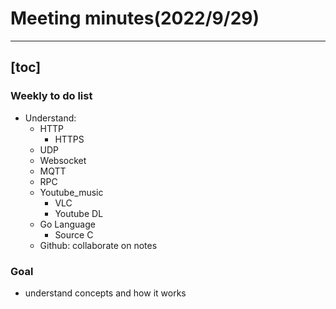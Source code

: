 # Meeting minutes(2022/9/29)
---
[toc]
---
### Weekly to do list
- Understand:
    - HTTP
        - HTTPS
    - UDP
    - Websocket
    - MQTT
    - RPC
    - Youtube_music
        - VLC
        - Youtube DL
    - Go Language
        - Source C 
    - Github: collaborate on notes 
### Goal
- understand concepts and how it works